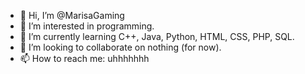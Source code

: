 - 👋 Hi, I’m @MarisaGaming
- 👀 I’m interested in programming.
- 🌱 I’m currently learning C++, Java, Python, HTML, CSS, PHP, SQL.
- 💞️ I’m looking to collaborate on nothing (for now).
- 📫 How to reach me: uhhhhhhh
